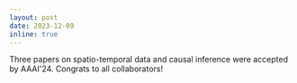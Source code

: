 ```yaml
---
layout: post
date: 2023-12-09
inline: true
---
```

Three papers on spatio-temporal data and causal inference were accepted by AAAI'24. Congrats to all collaborators!